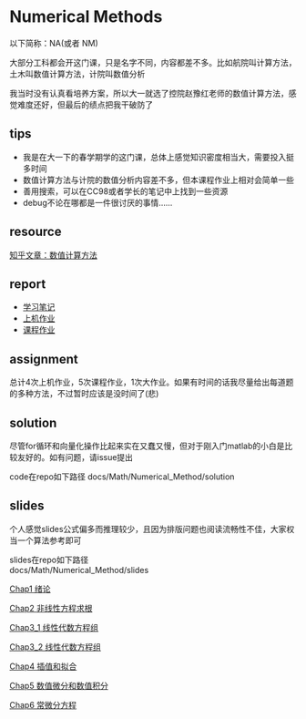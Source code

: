 # Numerical Methods
以下简称：NA(或者 NM) 

大部分工科都会开这门课，只是名字不同，内容都差不多。比如航院叫计算方法，土木叫数值计算方法，计院叫数值分析  

我当时没有认真看培养方案，所以大一就选了控院赵豫红老师的数值计算方法，感觉难度还好，但最后的绩点把我干破防了
## tips

- 我是在大一下的春学期学的这门课，总体上感觉知识密度相当大，需要投入挺多时间
- 数值计算方法与计院的数值分析内容差不多，但本课程作业上相对会简单一些
- 善用搜索，可以在CC98或者学长的笔记中上找到一些资源
- debug不论在哪都是一件很讨厌的事情……

## resource
[知乎文章：数值计算方法](https://zhuanlan.zhihu.com/p/114297823)

## report
+ [学习笔记](Note.md)
+ [上机作业](Lab.md)
+ [课程作业](Homework.md)

## assignment
总计4次上机作业，5次课程作业，1次大作业。如果有时间的话我尽量给出每道题的多种方法，不过暂时应该是没时间了(悲)

## solution
尽管for循环和向量化操作比起来实在又蠢又慢，但对于刚入门matlab的小白是比较友好的。如有问题，请issue提出

code在repo如下路径
docs/Math/Numerical_Method/solution


## slides
个人感觉slides公式偏多而推理较少，且因为排版问题也阅读流畅性不佳，大家权当一个算法参考即可

slides在repo如下路径  
docs/Math/Numerical_Method/slides

[Chap1 绪论](slides/chap1_2024.pdf)

[Chap2 非线性方程求根](slides/chap2_2024.pdf)

[Chap3_1 线性代数方程组](slides/chap3_1_2024.pdf)

[Chap3_2 线性代数方程组](slides/chap3_2_2024.pdf)

[Chap4 插值和拟合](slides/chap4_2024.pdf)

[Chap5 数值微分和数值积分](slides/chap5_2024.pdf)

[Chap6 常微分方程](slides/chap6_2024.pdf)